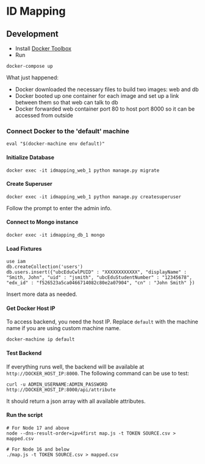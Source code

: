 ID Mapping
==========


Development
-----------

* Install [Docker Toolbox](https://www.docker.com/toolbox)
* Run
```
docker-compose up
```

What just happened:
* Docker downloaded the necessary files to build two images: web and db
* Docker booted up one container for each image and set up a link between them so that web can talk to db
* Docker forwarded web container port 80 to host port 8000 so it can be accessed from outside

### Connect Docker to the 'default' machine
```
eval "$(docker-machine env default)"
```

#### Initialize Database
```
docker exec -it idmapping_web_1 python manage.py migrate
```

#### Create Superuser
```
docker exec -it idmapping_web_1 python manage.py createsuperuser
```
Follow the prompt to enter the admin info.

#### Connect to Mongo instance
```
docker exec -it idmapping_db_1 mongo
```
#### Load Fixtures
```
use iam
db.createCollection('users')
db.users.insert({"ubcEduCwlPUID" : "XXXXXXXXXXXX", "displayName" : "Smith, John", "uid" : "jsmith", "ubcEduStudentNumber" : "12345678", "edx_id" : "f526523a5ca0466714082c80e2a07904", "cn" : "John Smith" })
```
Insert more data as needed.

#### Get Docker Host IP
To access backend, you need the host IP. Replace `default` with the machine name if you are using custom machine name.
```
docker-machine ip default
```

#### Test Backend
If everything runs well, the backend will be available at `http://DOCKER_HOST_IP:8000`. The following command can be use to test:
```
curl -u ADMIN_USERNAME:ADMIN_PASSWORD http://DOCKER_HOST_IP:8000/api/attribute
```
It should return a json array with all available attributes.

#### Run the script

```
# For Node 17 and above
node --dns-result-order=ipv4first map.js -t TOKEN SOURCE.csv > mapped.csv

# For Node 16 and below
./map.js -t TOKEN SOURCE.csv > mapped.csv

```

